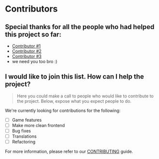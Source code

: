 # Contributors

## Special thanks for all the people who had helped this project so far:

* [Contributor #1](http://LINK_HERE)
* [Contributor #2](http://LINK_HERE)
* [Contributor #3](http://LINK_HERE)
* we need you too bro :)

## I would like to join this list. How can I help the project?
> Here you could make a call to people who would like to contribute to the project. Below, expose what you expect people to do.

We're currently looking for contributions for the following:

- [ ] Game features
- [ ] Make more clean frontend
- [ ] Bug fixes
- [ ] Translations
- [ ] Refactoring

For more information, please refer to our [CONTRIBUTING](CONTRIBUTING.md) guide.
